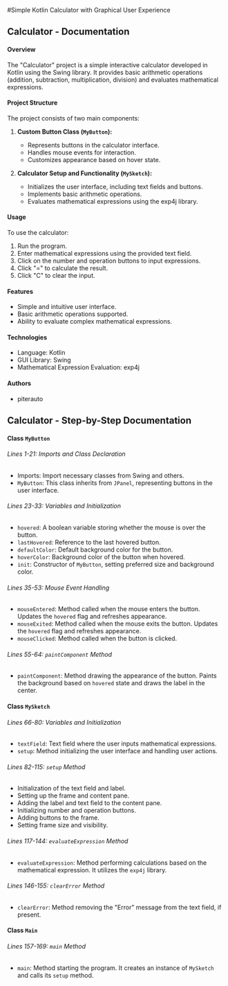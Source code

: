 #Simple Kotlin Calculator with Graphical User Experience

## Calculator - Documentation

#### Overview
The "Calculator" project is a simple interactive calculator developed in Kotlin using the Swing library. It provides basic arithmetic operations (addition, subtraction, multiplication, division) and evaluates mathematical expressions.

#### Project Structure
The project consists of two main components:

1. **Custom Button Class (`MyButton`):**
    - Represents buttons in the calculator interface.
    - Handles mouse events for interaction.
    - Customizes appearance based on hover state.

2. **Calculator Setup and Functionality (`MySketch`):**
    - Initializes the user interface, including text fields and buttons.
    - Implements basic arithmetic operations.
    - Evaluates mathematical expressions using the exp4j library.

#### Usage
To use the calculator:
1. Run the program.
2. Enter mathematical expressions using the provided text field.
3. Click on the number and operation buttons to input expressions.
4. Click "=" to calculate the result.
5. Click "C" to clear the input.

#### Features
- Simple and intuitive user interface.
- Basic arithmetic operations supported.
- Ability to evaluate complex mathematical expressions.

#### Technologies
- Language: Kotlin
- GUI Library: Swing
- Mathematical Expression Evaluation: exp4j

#### Authors
- piterauto

## Calculator - Step-by-Step Documentation

#### Class `MyButton`

###### Lines 1-21: Imports and Class Declaration
- Imports: Import necessary classes from Swing and others.
- `MyButton`: This class inherits from `JPanel`, representing buttons in the user interface.

###### Lines 23-33: Variables and Initialization
- `hovered`: A boolean variable storing whether the mouse is over the button.
- `lastHovered`: Reference to the last hovered button.
- `defaultColor`: Default background color for the button.
- `hoverColor`: Background color of the button when hovered.
- `init`: Constructor of `MyButton`, setting preferred size and background color.

###### Lines 35-53: Mouse Event Handling
- `mouseEntered`: Method called when the mouse enters the button. Updates the `hovered` flag and refreshes appearance.
- `mouseExited`: Method called when the mouse exits the button. Updates the `hovered` flag and refreshes appearance.
- `mouseClicked`: Method called when the button is clicked.

###### Lines 55-64: `paintComponent` Method
- `paintComponent`: Method drawing the appearance of the button. Paints the background based on `hovered` state and draws the label in the center.

#### Class `MySketch`

###### Lines 66-80: Variables and Initialization
- `textField`: Text field where the user inputs mathematical expressions.
- `setup`: Method initializing the user interface and handling user actions.

###### Lines 82-115: `setup` Method
- Initialization of the text field and label.
- Setting up the frame and content pane.
- Adding the label and text field to the content pane.
- Initializing number and operation buttons.
- Adding buttons to the frame.
- Setting frame size and visibility.

###### Lines 117-144: `evaluateExpression` Method
- `evaluateExpression`: Method performing calculations based on the mathematical expression. It utilizes the `exp4j` library.

###### Lines 146-155: `clearError` Method
- `clearError`: Method removing the "Error" message from the text field, if present.

#### Class `Main`

###### Lines 157-169: `main` Method
- `main`: Method starting the program. It creates an instance of `MySketch` and calls its `setup` method.
